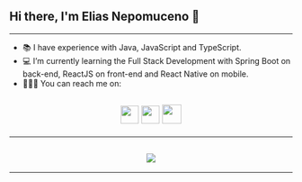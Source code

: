 ## Hi there, I'm Elias Nepomuceno 👋

---

- 📚 I have experience with Java, JavaScript and TypeScript. 
- 💻 I’m currently learning the Full Stack Development with Spring Boot on back-end, ReactJS on front-end and React Native on mobile.
- 👩🏻‍💻 You can reach me  on:

<h2 align="center">
    <a href="https://www.linkedin.com/in/eliasnepo"><img src="https://ik.imagekit.io/b2twgpcgqmc/Buttons/logotipo-do-linkedin__1__CIt048Ig8.png" width=32/></a>
    <a href="http://instagram.com/eliasnepo"><img src="https://ik.imagekit.io/b2twgpcgqmc/Buttons/instagram__1__zihO-jCv9.png" width=32/></a>
    <a href="mailto:eliasnepo12@gmail.com"><img src="https://ik.imagekit.io/b2twgpcgqmc/Buttons/envelope__2__s9lXmhNaF.png" width=34/></a>
</h2>


---

<h2 align="center">
<img src="https://github-readme-stats.vercel.app/api/top-langs/?username=eliasnepo&layout=compact&theme=radical&bg_color=30,0d0d0d,191919&title_color=fff&text_color=fff&icon_color=79ff97" />
</h2>

---


<!--
**eliasnepo/eliasnepo** is a ✨ _special_ ✨ repository because its `README.md` (this file) appears on your GitHub profile.

Here are some ideas to get you started:

- 🔭 I’m currently working on ...
- 🌱 I’m currently learning ...
- 👯 I’m looking to collaborate on ...
- 🤔 I’m looking for help with ...
- 💬 Ask me about ...
- 📫 How to reach me: ...
- 😄 Pronouns: ...
- ⚡ Fun fact: ...

[![Top Langs](https://github-readme-stats.vercel.app/api/top-langs/?username=eliasnepo&layout=compact&theme=radical&bg_color=30,0d0d0d,191919&title_color=fff&text_color=fff&icon_color=79ff97)](https://github.com/eliasnepo/github-readme-stats)
-->
